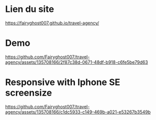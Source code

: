 # Lien du site

https://fairyghost007.github.io/travel-agency/
# Demo

https://github.com/Fairyghost007/travel-agency/assets/135708166/2f87c38d-0671-48df-b918-c6fe5be79d63


# Responsive with Iphone SE screensize




https://github.com/Fairyghost007/travel-agency/assets/135708166/c1dc5933-c149-469b-a021-e53267b3549b




